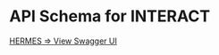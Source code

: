 # API Schema for INTERACT

[HERMES => View Swagger UI](http://petstore.swagger.io/?url=https://raw.githubusercontent.com/TheInteract/api-schema/master/hermes.v1.yaml)